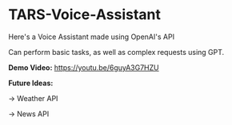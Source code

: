 # TARS-Voice-Assistant

Here's a Voice Assistant made using OpenAI's API

Can perform basic tasks, as well as complex requests using GPT.

**Demo Video:** https://youtu.be/6guyA3G7HZU

**Future Ideas:** 

-> Weather API

-> News API
